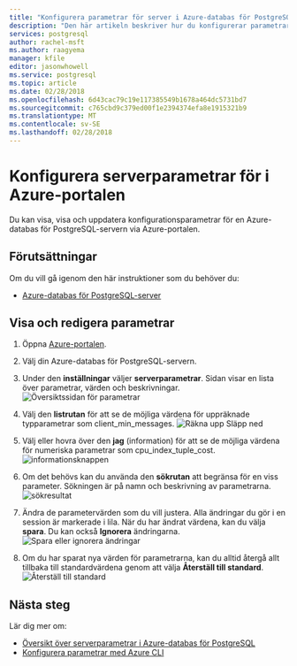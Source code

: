 ```yaml
---
title: "Konfigurera parametrar för server i Azure-databas för PostgreSQL via Azure-portalen"
description: "Den här artikeln beskriver hur du konfigurerar parametrar för server i Azure-databas för PostgreSQL via Azure portal."
services: postgresql
author: rachel-msft
ms.author: raagyema
manager: kfile
editor: jasonwhowell
ms.service: postgresql
ms.topic: article
ms.date: 02/28/2018
ms.openlocfilehash: 6d43cac79c19e117385549b1678a464dc5731bd7
ms.sourcegitcommit: c765cbd9c379ed00f1e2394374efa8e1915321b9
ms.translationtype: MT
ms.contentlocale: sv-SE
ms.lasthandoff: 02/28/2018
---
```

# <a name="configure-server-parameters-in-azure-portal"></a>Konfigurera serverparametrar för i Azure-portalen
Du kan visa, visa och uppdatera konfigurationsparametrar för en Azure-databas för PostgreSQL-servern via Azure-portalen.

## <a name="prerequisites"></a>Förutsättningar
Om du vill gå igenom den här instruktioner som du behöver du:
- [Azure-databas för PostgreSQL-server](quickstart-create-server-database-portal.md)

## <a name="viewing-and-editing-parameters"></a>Visa och redigera parametrar
1. Öppna [Azure-portalen](https://portal.azure.com).

2. Välj din Azure-databas för PostgreSQL-servern.

3. Under den **inställningar** väljer **serverparametrar**. Sidan visar en lista över parametrar, värden och beskrivningar.
![Översiktssidan för parametrar](./media/howto-configure-server-parameters-in-portal/3-overview-of-parameters.png)

4. Välj den **listrutan** för att se de möjliga värdena för uppräknade typparametrar som client_min_messages.
![Räkna upp Släpp ned](./media/howto-configure-server-parameters-in-portal/4-enum-drop-down.png)

5. Välj eller hovra över den **jag** (information) för att se de möjliga värdena för numeriska parametrar som cpu_index_tuple_cost.
![informationsknappen](./media/howto-configure-server-parameters-in-portal/4-information-button.png)

6. Om det behövs kan du använda den **sökrutan** att begränsa för en viss parameter. Sökningen är på namn och beskrivning av parametrarna.
![sökresultat](./media/howto-configure-server-parameters-in-portal/5-search.png)

7. Ändra de parametervärden som du vill justera. Alla ändringar du gör i en session är markerade i lila. När du har ändrat värdena, kan du välja **spara**. Du kan också **Ignorera** ändringarna.
![Spara eller ignorera ändringar](./media/howto-configure-server-parameters-in-portal/6-save-and-discard-buttons.png)

8. Om du har sparat nya värden för parametrarna, kan du alltid återgå allt tillbaka till standardvärdena genom att välja **Återställ till standard**.
![Återställ till standard](./media/howto-configure-server-parameters-in-portal/7-reset-to-default-button.png)

## <a name="next-steps"></a>Nästa steg
Lär dig mer om:
- [Översikt över serverparametrar i Azure-databas för PostgreSQL](concepts-servers.md)
- [Konfigurera parametrar med Azure CLI](howto-configure-server-parameters-using-cli.md)
